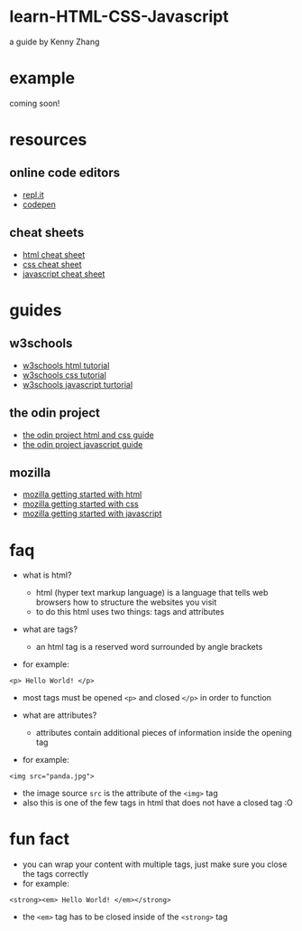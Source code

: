 # learn-HTML-CSS-Javascript
a guide by Kenny Zhang

# example
coming soon!

# resources
## online code editors
- [repl.it](https://repl.it/)
- [codepen](https://codepen.io/)
## cheat sheets
- [html cheat sheet](https://overapi.com/html)
- [css cheat sheet](https://overapi.com/css)
- [javascript cheat sheet](https://overapi.com/javascript)
# guides 
## w3schools
- [w3schools html tutorial](https://www.w3schools.com/html/default.asp)
- [w3schools css tutorial](https://www.w3schools.com/css/default.asp)
- [w3schools javascript turtorial](https://www.w3schools.com/js/default.asp)
## the odin project
- [the odin project html and css guide](https://www.theodinproject.com/courses/html-and-css)
- [the odin project javascript guide](https://www.theodinproject.com/courses/javascript)
## mozilla
- [mozilla getting started with html](https://developer.mozilla.org/en-US/docs/Learn/HTML/Introduction_to_HTML/Getting_started)
- [mozilla getting started with css](https://developer.mozilla.org/en-US/docs/Learn/CSS/First_steps/Getting_started)
- [mozilla getting started with javascript](https://developer.mozilla.org/en-US/docs/Learn/Getting_started_with_the_web/JavaScript_basics)

# faq
- what is html?
  - html (hyper text markup language) is a language that tells web browsers how to structure the websites you visit
  - to do this html uses two things: tags and attributes

- what are tags?
  - an html tag is a reserved word surrounded by angle brackets
- for example:

`<p> Hello World! </p>`

- most tags must be opened `<p>` and closed `</p>` in order to function

- what are attributes?
  - attributes contain additional pieces of information inside the opening tag
- for example:

`<img src="panda.jpg">`

- the image source `src` is the attribute of the `<img>` tag
- also this is one of the few tags in html that does not have a closed tag :O

# fun fact
- you can wrap your content with multiple tags, just make sure you close the tags correctly
- for example:

`<strong><em> Hello World! </em></strong>`

- the `<em>` tag has to be closed inside of the `<strong>` tag
